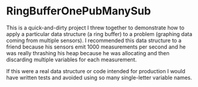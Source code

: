 # RingBufferOnePubManySub

This is a quick-and-dirty project I threw together to demonstrate how to apply a particular
data structure (a ring buffer) to a problem (graphing data coming from multiple sensors).
I recommended this data structure to a friend because his sensors emit 1000 measurements per
second and he was really thrashing his heap because he was allocating and then discarding
multiple variables for each measurement.

If this were a real data structure or code intended for production I would have written
tests and avoided using so many single-letter variable names.

